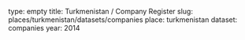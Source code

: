 type: empty
title: Turkmenistan / Company Register
slug: places/turkmenistan/datasets/companies
place: turkmenistan
dataset: companies
year: 2014
